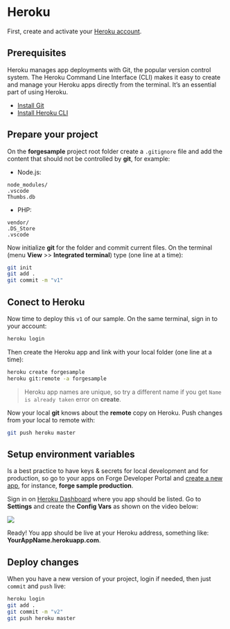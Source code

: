 # Heroku 

First, create and activate your [Heroku account](https://www.heroku.com/).

## Prerequisites

Heroku manages app deployments with Git, the popular version control system. The Heroku Command Line Interface (CLI) makes it easy to create and manage your Heroku apps directly from the terminal. It’s an essential part of using Heroku.

- [Install Git](https://git-scm.com/book/en/v2/Getting-Started-Installing-Git)
- [Install Heroku CLI](https://devcenter.heroku.com/articles/heroku-cli)

## Prepare your project

On the **forgesample** project root folder create a `.gitignore` file and add the content that should not be controlled by **git**, for example:

- Node.js:
```
node_modules/
.vscode
Thumbs.db
```

- PHP:
```
vendor/
.DS_Store
.vscode
```

Now initialize **git** for the folder and commit current files. On the terminal (menu **View** >> **Integrated terminal**) type (one line at a time):

```bash
git init
git add .
git commit -m "v1"
```

## Conect to Heroku

Now time to deploy this `v1` of our sample. On the same terminal, sign in to your account:

```bash
heroku login
```

Then create the Heroku app and link with your local folder (one line at a time):

```bash
heroku create forgesample
heroku git:remote -a forgesample
```

> Heroku app names are unique, so try a different name if you get `Name is already taken` error on **create**.

Now your local **git** knows about the **remote** copy on Heroku. Push changes from your local to remote with:

```bash
git push heroku master
```

## Setup environment variables

Is a best practice to have keys & secrets for local development and for production, so go to your apps on Forge Developer Portal and [create a new app](/account/?id=create-an-app), for instance, **forge sample production**. 

Sign in on [Heroku Dashboard](https://dashboard.heroku.com/) where you app should be listed. Go to **Settings** and create the **Config Vars** as shown on the video below:

![](_media/deployment/heroku/env_vars.gif) 

Ready! You app should be live at your Heroku address, something like: **YourAppName.herokuapp.com**.

## Deploy changes

When you have a new version of your project, login if needed, then just `commit` and `push` live:

```bash
heroku login
git add .
git commit -m "v2"
git push heroku master
```